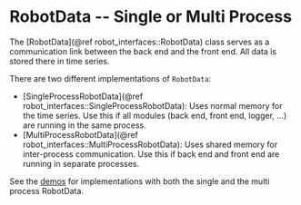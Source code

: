 RobotData -- Single or Multi Process
====================================


The [RobotData](@ref robot_interfaces::RobotData) class serves as a
communication link between the back end and the front end.  All data is stored
there in time series.

There are two different implementations of `RobotData`:

- [SingleProcessRobotData](@ref robot_interfaces::SingleProcessRobotData):  Uses
  normal memory for the time series.  Use this if all modules (back end, front
  end, logger, ...) are running in the same process.
- [MultiProcessRobotData](@ref robot_interfaces::MultiProcessRobotData):  Uses
  shared memory for inter-process communication.  Use this if back end and front
  end are running in separate processes.


See the
[demos](https://github.com/open-dynamic-robot-initiative/robot_interfaces/blob/master/demos)
for implementations with both the single and the multi process RobotData.
